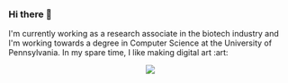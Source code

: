 ### Hi there 👋

<p>
I'm currently working as a research associate in the biotech industry and I'm working towards a degree in Computer Science at the University of Pennsylvania. In my spare time, I like making digital art :art:
</p>

<p align="center">
  <a href="https://skillicons.dev">
    <img src="https://skillicons.dev/icons?i=git,py,java,js,html,css,react,angular,nodejs,mongodb" />
  </a>
</p>

<!--
**lbcai/lbcai** is a ✨ _special_ ✨ repository because its `README.md` (this file) appears on your GitHub profile.

Here are some ideas to get you started:

- 🔭 I’m currently working on ...
- 🌱 I’m currently learning ...
- 👯 I’m looking to collaborate on ...
- 🤔 I’m looking for help with ...
- 💬 Ask me about ...
- 📫 How to reach me: ...
- 😄 Pronouns: ...
- ⚡ Fun fact: ...
-->
